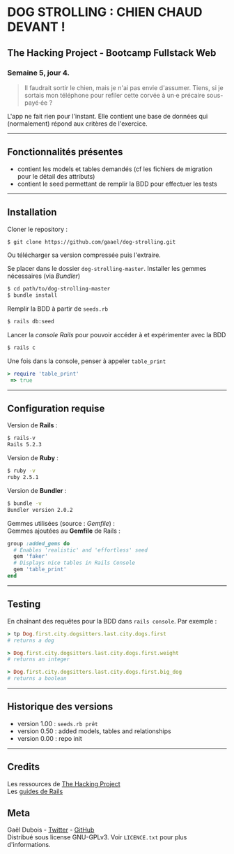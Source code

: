 # DOG STROLLING : CHIEN CHAUD DEVANT !

## The Hacking Project - Bootcamp Fullstack Web
### Semaine 5, jour 4.

> Il faudrait sortir le chien, mais je n'ai pas envie d'assumer. Tiens, si je sortais mon téléphone pour refiler cette corvée à un·e précaire sous-payé·ée ?


L'app ne fait rien pour l'instant. Elle contient une base de données qui (normalement) répond aux critères de l'exercice.


***

## Fonctionnalités présentes

* contient les models et tables demandés (cf les fichiers de migration pour le détail des attributs)
* contient le seed permettant de remplir la BDD pour effectuer les tests


***

## Installation
Cloner le repository : 
~~~bash
$ git clone https://github.com/gaael/dog-strolling.git
~~~
Ou télécharger sa version compressée puis l'extraire.

Se placer dans le dossier `dog-strolling-master`. Installer les gemmes nécessaires (via *Bundler*)
~~~bash
$ cd path/to/dog-strolling-master
$ bundle install
~~~

Remplir la BDD à partir de `seeds.rb`
~~~bash
$ rails db:seed
~~~

Lancer la *console Rails* pour pouvoir accéder à et expérimenter avec la BDD
~~~bash
$ rails c
~~~

Une fois dans la console, penser à appeler `table_print` 
~~~ruby
> require 'table_print'
 => true
~~~


***

## Configuration requise
Version de **Rails** :
~~~bash
$ rails-v
Rails 5.2.3
~~~

Version de **Ruby** :
~~~bash
$ ruby -v
ruby 2.5.1
~~~

Version de **Bundler** :
~~~bash
$ bundle -v
Bundler version 2.0.2
~~~

Gemmes utilisées (source : *Gemfile*) :\
Gemmes ajoutées au **Gemfile** de Rails :
~~~ruby
group :added_gems do
  # Enables 'realistic' and 'effortless' seed
  gem 'faker'
  # Displays nice tables in Rails Console
  gem 'table_print'
end
~~~


***

## Testing

En chaînant des requêtes pour la BDD dans `rails console`. Par exemple :
~~~ruby
> tp Dog.first.city.dogsitters.last.city.dogs.first
# returns a dog

> Dog.first.city.dogsitters.last.city.dogs.first.weight
# returns an integer

> Dog.first.city.dogsitters.last.city.dogs.first.big_dog
# returns a boolean
~~~

***

## Historique des versions

* version 1.00 : `seeds.rb prêt`
* version 0.50 : added models, tables and relationships
* version 0.00 : repo init

***

## Credits
Les ressources de [The Hacking Project](https://www.thehackingproject.org/)\
Les [guides de Rails](https://guides.rubyonrails.org/index.html)


## Meta
Gaël Dubois - [Twitter](https://twitter.com/GalDUBOIS1) - [GitHub](https://github.com/gaael/)\
Distribué sous license GNU-GPLv3. Voir `LICENCE.txt` pour plus d'informations.